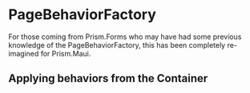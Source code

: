 # PageBehaviorFactory

For those coming from Prism.Forms who may have had some previous knowledge of the PageBehaviorFactory, this has been completely re-imagined for Prism.Maui.

## Applying behaviors from the Container

